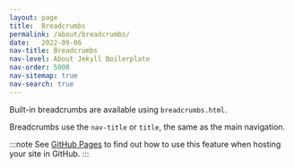 ```yaml
---
layout: page
title:  Breadcrumbs
permalink: /about/breadcrumbs/
date:   2022-09-06
nav-title: Breadcrumbs
nav-level: About Jekyll Boilerplate
nav-order: 5000
nav-sitemap: true
nav-search: true
---
```


Built-in breadcrumbs are available using `breadcrumbs.html`.

Breadcrumbs use the `nav-title` or `title`, the same as the main navigation.

:::note
See [GitHub Pages](/about/github-pages/) to find out how to use this feature when hosting your site in GitHub.
:::
